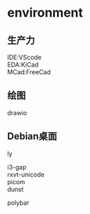 # environment

## 生产力
IDE:VScode<br>
EDA:KiCad<br>
MCad:FreeCad<br>

## 绘图
drawio<br>

## Debian桌面
ly<br>

i3-gap<br>
rxvt-unicode<br>
picom<br>
dunst<br>

polybar<br>
